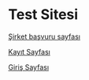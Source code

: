 # Test Sitesi
[Şirket başvuru sayfası](http://dasheinc.xyz/stajyer/)

[Kayıt Sayfası](http://dasheinc.xyz/stajyer/register.html)

[Giriş Sayfası](http://dasheinc.xyz/stajyer/login.html)
